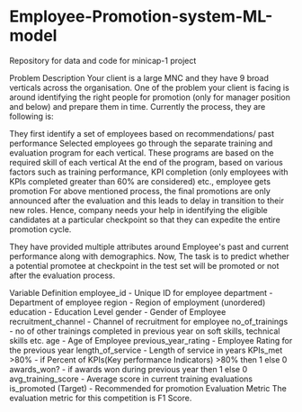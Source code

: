 # Employee-Promotion-system-ML-model

Repository for data and code for minicap-1 project

Problem Description
Your client is a large MNC and they have 9 broad verticals across the organisation. One of the problem your client is facing is around identifying the right people for promotion (only for manager position and below) and prepare them in time. Currently the process, they are following is:

They first identify a set of employees based on recommendations/ past performance Selected employees go through the separate training and evaluation program for each vertical. These programs are based on the required skill of each vertical At the end of the program, based on various factors such as training performance, KPI completion (only employees with KPIs completed greater than 60% are considered) etc., employee gets promotion For above mentioned process, the final promotions are only announced after the evaluation and this leads to delay in transition to their new roles. Hence, company needs your help in identifying the eligible candidates at a particular checkpoint so that they can expedite the entire promotion cycle.



They have provided multiple attributes around Employee's past and current performance along with demographics. Now, The task is to predict whether a potential promotee at checkpoint in the test set will be promoted or not after the evaluation process.

Variable Definition
employee_id - Unique ID for employee
department - Department of employee
region - Region of employment (unordered)
education - Education Level
gender - Gender of Employee
recruitment_channel - Channel of recruitment for employee
no_of_trainings - no of other trainings completed in previous year on soft skills, technical skills etc.
age - Age of Employee
previous_year_rating - Employee Rating for the previous year
length_of_service - Length of service in years
KPIs_met >80% - if Percent of KPIs(Key performance Indicators) >80% then 1 else 0
awards_won? - if awards won during previous year then 1 else 0
avg_training_score - Average score in current training evaluations
is_promoted (Target) - Recommended for promotion
Evaluation Metric
The evaluation metric for this competition is F1 Score.
